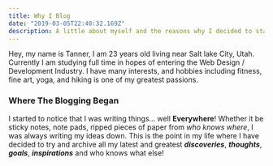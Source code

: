 ```yaml
---
title: Why I Blog
date: "2019-03-05T22:40:32.169Z"
description: A little about myself and the reasons why I decided to start blogging.
---
```


Hey, my name is Tanner, I am 23 years old living near Salt lake City, Utah. Currently I am studying full time in hopes of entering the Web Design / Development Industry. I have many interests, and hobbies including fitness, fine art, yoga, and hiking is one of my greatest passions.

### Where The Blogging Began

I started to notice that I was writing things... well **Everywhere**! Whether it be sticky notes, note pads, ripped pieces of paper from _who knows where_, I was always writing my ideas down. This is the point in my life where I have decided to try and archive all my latest and greatest ***discoveries***, ***thoughts***,  ***goals***, ***inspirations*** and who knows what else!
